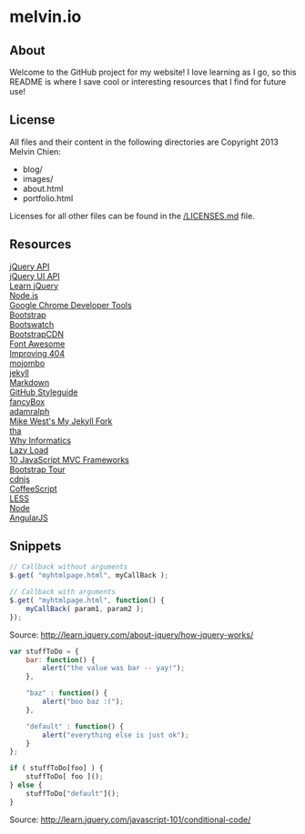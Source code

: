 melvin.io
=========

About
-----
Welcome to the GitHub project for my website! I love learning as I go, so this README is where I save cool or interesting resources that I find for future use!

License
-------

All files and their content in the following directories are Copyright 2013 Melvin Chien:
* blog/
* images/
* about.html
* portfolio.html

Licenses for all other files can be found in the [/LICENSES.md](LICENSES.md) file.

Resources
---------
[jQuery API](http://api.jquery.com)  
[jQuery UI API](http://api.jqueryui.com/category/all/)  
[Learn jQuery](http://learn.jquery.com)  
[Node.js](http://nodejs.org)  
[Google Chrome Developer Tools](http://developers.google.com/chrome-developer-tools/)  
[Bootstrap](http://twitter.github.com/bootstrap/)  
[Bootswatch](http://bootswatch.com/)  
[BootstrapCDN](http://www.bootstrapcdn.com/)  
[Font Awesome](http://fortawesome.github.com/Font-Awesome/)  
[Improving 404](http://webdesign.tutsplus.com/articles/user-experience-articles/improving-404-page-design/)  
[mojombo](http://github.com/mojombo/mojombo.github.com)  
[jekyll](http://github.com/mojombo/jekyll)  
[Markdown](http://daringfireball.net/projects/markdown/)  
[GitHub Styleguide](http://github.com/styleguide)  
[fancyBox](http://fancyapps.com/fancybox/)  
[adamralph](http://github.com/adamralph/adamralph.github.com)  
[Mike West's My Jekyll Fork](http://mikewest.org/2009/11/my-jekyll-fork)  
[tha](http://tha.jp/)  
[Why Informatics](http://www.soic.indiana.edu/prospective/_doc/why-info-groth.pdf)  
[Lazy Load](http://www.appelsiini.net/projects/lazyload)  
[10 JavaScript MVC Frameworks](http://codebrief.com/2012/01/the-top-10-javascript-mvc-frameworks-reviewed/)  
[Bootstrap Tour](http://sorich87.github.com/bootstrap-tour/)  
[cdnjs](http://cdnjs.com/)  
[CoffeeScript](http://coffeescript.org/)  
[LESS](http://lesscss.org/)  
[Node](http://nodejs.org/)  
[AngularJS](http://angularjs.org/)  


Snippets
--------

````Javascript
// Callback without arguments
$.get( "myhtmlpage.html", myCallBack );

// Callback with arguments
$.get( "myhtmlpage.html", function() {
    myCallBack( param1, param2 );
});
````
Source: <http://learn.jquery.com/about-jquery/how-jquery-works/>  

````Javascript
var stuffToDo = {
    bar: function() {
        alert("the value was bar -- yay!");
    },

    "baz" : function() {
        alert("boo baz :(");
    },

    "default" : function() {
        alert("everything else is just ok");
    }
};

if ( stuffToDo[foo] ) {
    stuffToDo[ foo ]();
} else {
    stuffToDo["default"]();
}
````
Source: <http://learn.jquery.com/javascript-101/conditional-code/>  